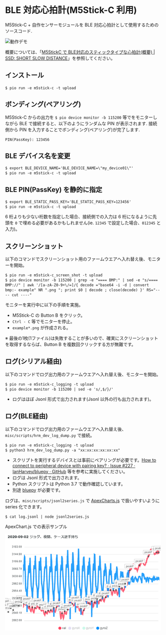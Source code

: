 # BLE 対応心拍計(M5Stick-C 利用)

M5Stick-C + 自作センサーモジュールを BLE 対応心拍計として使用するためのソースコード.

![動作デモ](heart_rate_monitor_ble_com.gif)

概要については、「[M5StickC で BLE対応のスティックタイプな心拍計(概要) | SSD: SHORT SLOW DISTANCE](https://hankei6km.github.io/posts/2020-06-m5stic-c-heart-rate-monitor-ble-intro/)」を参照してください。

## インストール

`$ pio run -e m5stick-c -t upload`

## ボンディング(ペアリング)

M5Stick-C からの出力を `$ pio device monitor -b 115200` 等でをモニターしながら BLE で接続すると、以下のようにランダムな PIN が表示されます.
接続側から PIN を入力することでボンディング(ペアリング)が完了します.

```
PIN(PassKey): 123456
```

## BLE デバイス名を変更

```
$ export BLE_DEVICE_NAME='BLE_DEVICE_NAME=\"my_device01\"'
$ pio run -e m5stick-c -t upload
```

## BLE PIN(PassKey) を静的に指定

```
$ export BLE_STATIC_PASS_KEY='BLE_STATIC_PASS_KEY=123456'
$ pio run -e m5stick-c -t upload
```

6 桁よりも少ない桁数を指定した場合、接続側での入力は 6 桁になるように先頭を `0` で埋める必要があるかもしれません(ie. `12345` で設定した場合、`012345` と入力)。

## スクリーンショット

以下のコマンドでスクリーンショット用のファームウエアへ入れ替え後、モニターを開始。

```
$ pio run -e m5stick-c_screen_shot -t upload
$ pio device monitor -b 115200 | grep -e "==== BMP:" | sed -e "s/==== BMP://" | awk '/[a-zA-Z0-9+\/=]/{ decode ="base64 -i -d | convert bmp:- example" NR ".png "; print $0 | decode ; close(decode) }' RS="---- cut ----"
```

モニターを実行中に以下の手順を実施。

- M5Stick-C の Button B をクリック。
- `Ctrl - C` 等でモニターを停止。
- `example*.png` が作成される。

※ 最後の1枚(1ファイル)は失敗することが多いので、確実にスクリーンショットを取得するならば、Button B を複数回クリックする方が無難です。

## ログ(シリアル経由)

以下のコマンドでログ出力用のファームウエアへ入れ替え後、モニターを開始。

```
$ pio run -e m5stick-c_logging -t upload
$ pio device monitor -b 115200 | sed -e 's/,$/}/'
```

- ログはほぼ Jsonl 形式で出力されます(Jsonl 以外の行も出力されます)。

## ログ(BLE経由)

以下のコマンドでログ出力用のファームウエアへ入れ替え後、`misc/scripts/hrm_dev_log_dump.py` で接続。

```
$ pio run -e m5stick-c_logging -t upload
$ python3 hrm_dev_log_dump.py -a "xx:xx:xx:xx:xx:xx"
```

- スクリプトを実行するデバイスとは事前にペアリングが必要です。[How to connect to peripheral device with pairing key? · Issue #227 · IanHarvey/bluepy · GitHub](https://github.com/IanHarvey/bluepy/issues/227) 等を参考に実施してください。
- ログは Jsonl 形式で出力されます。
- Python スクリプトは Python 3.7 で動作確認しています。
- 別途 [bluepy](https://github.com/IanHarvey/bluepy) が必要です。

ログは、`misc/scripts/jsonl2series.js` で [ApexCharts.js](https://apexcharts.com/) で扱いやすいように series 化できます。

```
$ cat log.jsonl | node jsonl2series.js
```

ApexChart.js での表示サンプル

![ApexChart.js での表示サンプル](misc/images/2020-09-07-log-imu-ble.png)